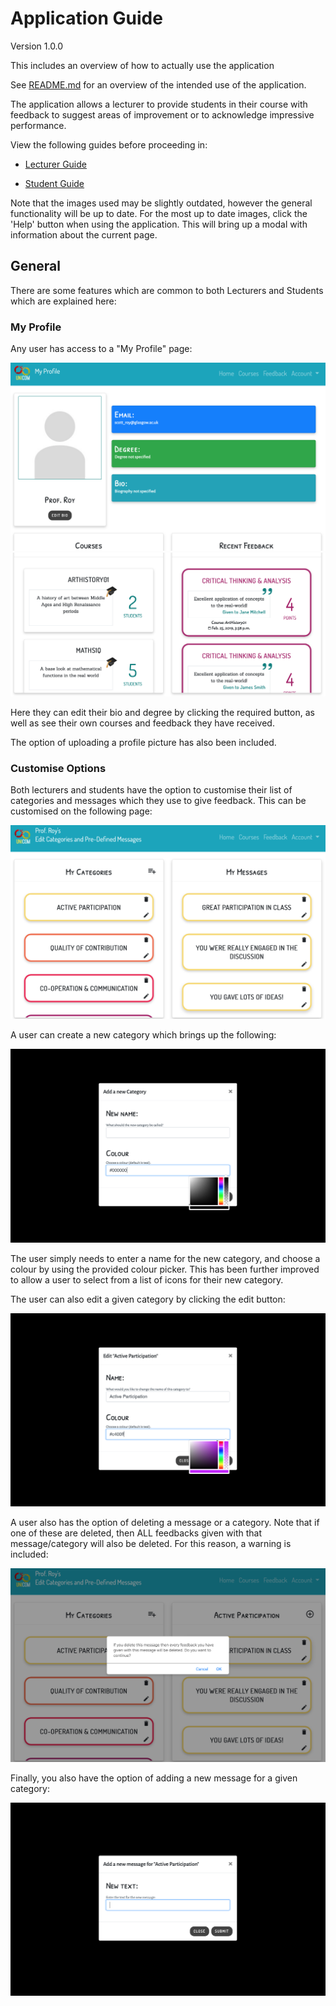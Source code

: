 # Application Guide

Version 1.0.0

This includes an overview of how to actually use the application

See [README.md](../../../README.md) for an overview of the intended use of the application.

The application allows a lecturer to provide students in their course with feedback to suggest areas of improvement or to acknowledge impressive performance.

View the following guides before proceeding in:
*  [Lecturer Guide](Lecturer-Guide.md)

*  [Student Guide](Student-Guide.md)

Note that the images used may be slightly outdated, however the general functionality will be up to date. For the most up to date images, click the 'Help' button when using the application. This will bring up a modal with information about the current page.

## General

There are some features which are common to both Lecturers and Students which are explained here:

### My Profile

Any user has access to a "My Profile" page:

<img src="screenshots/my_profile1.png">

<img src="screenshots/my_profile2.png">

Here they can edit their bio and degree by clicking the required button, as well as see their own courses and feedback they have received.

The option of uploading a profile picture has also been included.

### Customise Options

Both lecturers and students have the option to customise their list of categories and messages which they use to give feedback. This can be customised on the following page:

<img src="screenshots/customise_options1.png">

A user can create a new category which brings up the following:

<img src="screenshots/customise_options2.png">

The user simply needs to enter a name for the new category, and choose a colour by using the provided colour picker. This has been further improved to allow a user to select from a list of icons for their new category.

The user can also edit a given category by clicking the edit button:

<img src="screenshots/customise_options3.png">

A user also has the option of deleting a message or a category. Note that if one of these are deleted, then ALL feedbacks given with that message/category will also be deleted. For this reason, a warning is included:

<img src="screenshots/customise_options4.png">

Finally, you also have the option of adding a new message for a given category:

<img src="screenshots/customise_options5.png">
